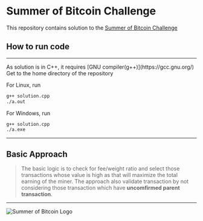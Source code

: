 # Summer of Bitcoin Challenge

This repository contains solution to the [Summer of Bitcoin Challenge](https://summerofbitcoin.org/)

## How to run code

<hr>
As solution is in C++, it requires [GNU compiler(g++)](https://gcc.gnu.org/)
Get to the home directory of the repository

For Linux, run

```sh
g++ solution.cpp
./a.out
```

For Windows, run

```sh
g++ solution.cpp
./a.exe
```

<hr>

## Basic Approach

> The basic logic is to check for fee/weight ratio and select those transactions whose value is high as that will maximize the total earning of the miner.
> The approach also validate transaction by not considering those transaction which have **uncomfirmed parent transaction**.

<hr>

![Summer of Bitcoin Logo](https://summerofbitcoin.org/img/summerbig1.png)
